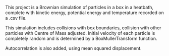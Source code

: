 This project is a Brownian simulation of particles in a box in a heatbath, complete with kinetic energy, potential energy and temperature recorded on a .csv file.

This simulation includes collisions with box boundaries, collision with other particles with Centre of Mass adjusted. Initial velocity of each particle is completely random
and is determined by a BoxMullerTransform function.

Autocorrelation is also added, using mean squared displacement.
